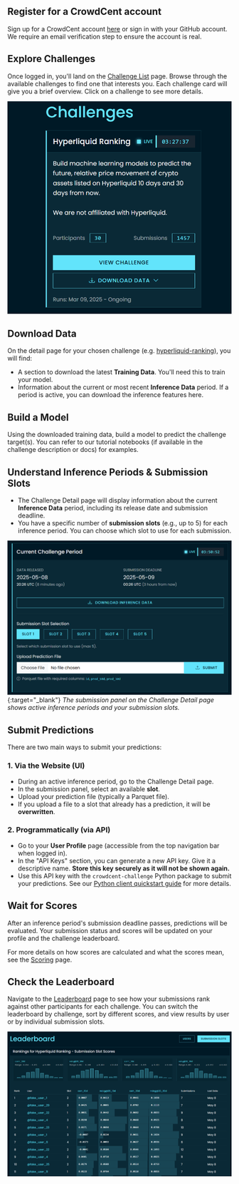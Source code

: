 ## Register for a CrowdCent account
Sign up for a CrowdCent account [here](https://crowdcent.com/accounts/signup/) or sign in with your GitHub account. We require an email verification step to ensure the account is real.

## Explore Challenges
Once logged in, you'll land on the [Challenge List](https://crowdcent.com/challenge) page. Browse through the available challenges to find one that interests you. Each challenge card will give you a brief overview. Click on a challenge to see more details.

![Challenge List](overrides/assets/images/challenge_list.png)

## Download Data
On the detail page for your chosen challenge (e.g. [hyperliquid-ranking](https://crowdcent.com/challenge/hyperliquid-ranking)), you will find:

- A section to download the latest **Training Data**. You'll need this to train your model.
- Information about the current or most recent **Inference Data** period. If a period is active, you can download the inference features here.

## Build a Model
Using the downloaded training data, build a model to predict the challenge target(s). You can refer to our tutorial notebooks (if available in the challenge description or docs) for examples.

## Understand Inference Periods & Submission Slots
- The Challenge Detail page will display information about the current **Inference Data** period, including its release date and submission deadline.
- You have a specific number of **submission slots** (e.g., up to 5) for each inference period. You can choose which slot to use for each submission.

[![Submission Panel](overrides/assets/images/inference_period.png)](https://crowdcent.com/challenge){:target="_blank"}
*The submission panel on the Challenge Detail page shows active inference periods and your submission slots.*

## Submit Predictions

There are two main ways to submit your predictions:

### 1. Via the Website (UI)
- During an active inference period, go to the Challenge Detail page.
- In the submission panel, select an available **slot**.
- Upload your prediction file (typically a Parquet file).
- If you upload a file to a slot that already has a prediction, it will be **overwritten**.

### 2. Programmatically (via API)
- Go to your **User Profile** page (accessible from the top navigation bar when logged in).
- In the "API Keys" section, you can generate a new API key. Give it a descriptive name. **Store this key securely as it will not be shown again.**
- Use this API key with the `crowdcent-challenge` Python package to submit your predictions. See our [Python client quickstart guide](install-quickstart.md) for more details.

## Wait for Scores
After an inference period's submission deadline passes, predictions will be evaluated. Your submission status and scores will be updated on your profile and the challenge leaderboard.

For more details on how scores are calculated and what the scores mean, see the [Scoring](scoring.md) page.

## Check the Leaderboard
Navigate to the [Leaderboard](https://crowdcent.com/leaderboard) page to see how your submissions rank against other participants for each challenge. You can switch the leaderboard by challenge, sort by different scores, and view results by user or by individual submission slots.

![Leaderboard](overrides/assets/images/leaderboard.png)


